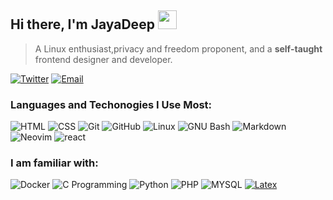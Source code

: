 ## Hi there, I'm JayaDeep <img width="30" src="https://camo.githubusercontent.com/e8e7b06ecf583bc040eb60e44eb5b8e0ecc5421320a92929ce21522dbc34c891/68747470733a2f2f6d656469612e67697068792e636f6d2f6d656469612f6876524a434c467a6361737252346961377a2f67697068792e676966">

> A Linux enthusiast,privacy and freedom proponent, and a **self-taught** frontend designer and developer.


[![Twitter](https://img.shields.io/badge/-Twitter-FFF?&logo=Twitter&style=for-the-badge)](https://twitter.com/jayadeep_11)
[![Email](https://img.shields.io/badge/-Email-FFF?&logo=gmail&style=for-the-badge)](mailto:jaydeep.bellamkonda@gmail.com)


### Languages and Techonogies I Use Most:

![HTML](https://img.shields.io/badge/-HTML-000?&logo=html5&style=for-the-badge)
![CSS](https://img.shields.io/badge/-CSS-000?&logo=css3&logoColor=1572B6&style=for-the-badge)
![Git](https://img.shields.io/badge/-Git-000?&logo=Git&style=for-the-badge)
![GitHub](https://img.shields.io/badge/-GitHub-000?&logo=GitHub&style=for-the-badge)
![Linux](https://img.shields.io/badge/-Linux-000?&logo=linux&style=for-the-badge)
![GNU Bash](https://img.shields.io/badge/-GNU%20Bash-000?&logo=gnubash&style=for-the-badge)
![Markdown](https://img.shields.io/badge/-Markdown-000?&logo=markdown&style=for-the-badge)
![Neovim](https://img.shields.io/badge/Neovim-000?logo=neovim&style=for-the-badge)
![react](https://img.shields.io/badge/react%20-%2361DAFB.svg?&style=for-the-badge&logo=react&logoColor=black)


### I am familiar with:
![Docker](https://img.shields.io/badge/-Docker-000?&logo=Docker&style=for-the-badge)
![C Programming](https://img.shields.io/badge/-C%20Programming-000?&logo=c&style=for-the-badge)
![Python](https://img.shields.io/badge/-Python-000?&logo=Python&style=for-the-badge)
![PHP](https://img.shields.io/badge/-PHP-000?&logo=PHP&logoColor=007396&style=for-the-badge)
![MYSQL](https://img.shields.io/badge/-MYSQL-000?&logo=MySQL&style=for-the-badge)
[![Latex](https://img.shields.io/badge/LaTex-000?logo=latex&logoColor=blue&style=for-the-badge)](https://www.latex-project.org)




